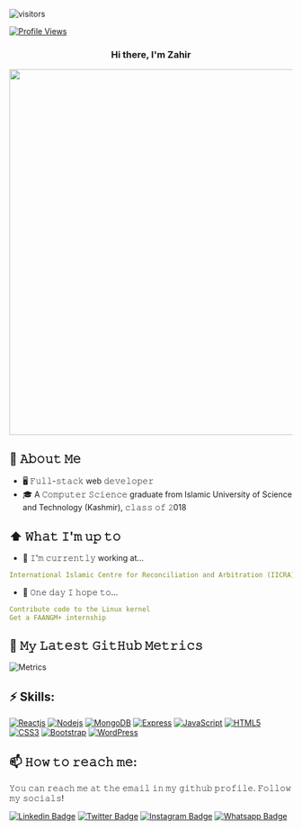 ![visitors](https://visitor-badge-reloaded.herokuapp.com/badge?page_id=zahirmasoodi.zahirmasoodi&color=00cf00)
<p>
  <a href="#"><img alt="Profile Views" src="https://gpvc.arturio.dev/Zahirmasoodi"></a>
</p>

<h3 align="center">Hi there, I'm Zahir</h3>

<p align="center">
  <a href="#"><img width="650px" src="https://readme-typing-svg.herokuapp.com? font=Ubuntu&color=58a6ff&size=22&center=true&lines=Welcome+to+my+profile+😇;Happy+to+see+you+here+😀"></a>
</p>

## :book: 𝙰𝚋𝚘𝚞𝚝 𝙼𝚎
- 🖥 𝙵𝚞𝚕𝚕-𝚜𝚝𝚊𝚌𝚔 web 𝚍𝚎𝚟𝚎𝚕𝚘𝚙𝚎𝚛
- 🎓 A 𝙲𝚘𝚖𝚙𝚞𝚝𝚎𝚛 𝚂𝚌𝚒𝚎𝚗𝚌𝚎 graduate from Islamic University of Science and Technology (Kashmir), 𝚌𝚕𝚊𝚜𝚜 𝚘𝚏 𝟸018

## ⬆ 𝚆𝚑𝚊𝚝 𝙸'𝚖 𝚞𝚙 𝚝𝚘
- 🔨 𝙸'𝚖 𝚌𝚞𝚛𝚛𝚎𝚗𝚝𝚕𝚢 working at...
```yaml
International Islamic Centre for Reconciliation and Arbitration (IICRA), Dubai
```
- 🤞 𝙾𝚗𝚎 𝚍𝚊𝚢 𝙸 𝚑𝚘𝚙𝚎 𝚝𝚘...
```yaml
𝙲𝚘𝚗𝚝𝚛𝚒𝚋𝚞𝚝𝚎 𝚌𝚘𝚍𝚎 𝚝𝚘 𝚝𝚑𝚎 𝙻𝚒𝚗𝚞𝚡 𝚔𝚎𝚛𝚗𝚎𝚕
𝙶𝚎𝚝 𝚊 𝙵𝙰𝙰𝙽𝙶𝙼+ 𝚒𝚗𝚝𝚎𝚛𝚗𝚜𝚑𝚒𝚙
```

## 🔔 𝙼𝚢 𝙻𝚊𝚝𝚎𝚜𝚝 𝙶𝚒𝚝𝙷𝚞𝚋 𝙼𝚎𝚝𝚛𝚒𝚌𝚜
![Metrics](https://metrics.lecoq.io/zahirmasoodi?template=classic&base.header=0&gists=1&lines=1&config.timezone=uae)

## ⚡ Skills:
[![Reactjs](https://img.shields.io/badge/-Reactjs-blue?logo=reactjs)](#)
[![Nodejs](https://img.shields.io/badge/-Nodejs-green?logo=nodejs)](#)
[![MongoDB](https://img.shields.io/badge/-MongoDB-green?logo=mongodb)](#)
[![Express](https://img.shields.io/badge/-Express-blue?logo=express)](#)
[![JavaScript](https://img.shields.io/badge/-JavaScript-blue?logo=javascript)](#)
[![HTML5](https://img.shields.io/badge/-HTML5-E34F26?logo=html5&logoColor=white)](#)
[![CSS3](https://img.shields.io/badge/-CSS3-1572B6?logo=css3)](#)
[![Bootstrap](https://img.shields.io/badge/-Bootstrap-563D7C?logo=bootstrap)](#)
[![WordPress](https://img.shields.io/badge/WordPress-%23117AC9.svg?logo=WordPress&logoColor=white)](#)

## 📫 𝙷𝚘𝚠 𝚝𝚘 𝚛𝚎𝚊𝚌𝚑 𝚖𝚎:
𝚈𝚘𝚞 𝚌𝚊𝚗 𝚛𝚎𝚊𝚌𝚑 𝚖𝚎 𝚊𝚝 𝚝𝚑𝚎 𝚎𝚖𝚊𝚒𝚕 𝚒𝚗 𝚖𝚢 𝚐𝚒𝚝𝚑𝚞𝚋 𝚙𝚛𝚘𝚏𝚒𝚕𝚎. 𝙵𝚘𝚕𝚕𝚘𝚠 𝚖𝚢 𝚜𝚘𝚌𝚒𝚊𝚕𝚜!

[![Linkedin Badge](https://img.shields.io/badge/-Zahir%20ul%20Islam-blue?logo=Linkedin&logoColor=white&link=https://www.linkedin.com/in/zahir-ul-islam/)](https://www.linkedin.com/in/zahir-ul-islam/)  [![Twitter Badge](https://img.shields.io/badge/-Zahir%20ul%20Islam-%231DA1F2.svg?logo=Twitter&logoColor=aqua&link=https://www.twitter.com/zahirmasoodi/)](https://www.twitter.com/zahirmasoodi/)  [![Instagram Badge](https://img.shields.io/badge/-Zahir%20ul%20Islam-blue?logo=Instagram&logoColor=red&link=https://www.instagramcom/zahirmasoodi/)](https://www.instagram.com/zahirmasoodi/)  [![Whatsapp Badge](https://img.shields.io/badge/-Zahir%20ul%20Islam-blue?logo=Whatsapp&logoColor=green&link=https://wa.me/+971586224616)](https://wa.me/+971586224616)
